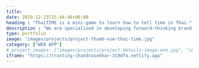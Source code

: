 ```yaml
---
title: 
date: 2019-12-23T15:44:46+06:00
heading : "ThaiTIME is a mini-game to learn how to tell time in Thai."
description : "We are specialized in developing forward-thinking brand identities, websites, illustration and animation for all types of customers. And we do this by bringing our customers through each phase of the design process with us."
type: portfolio
image: "images/projects/project-thumb-vue-thai-time.jpg"
category: ["WEB APP"]
# project_images: ["images/projects/project-details-image-one.jpg", "images/projects/project-details-image-two.jpg"]
iframe: "https://trusting-chandrasekhar-319dfa.netlify.app"
---
```

